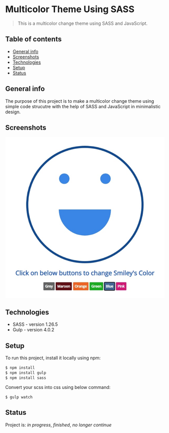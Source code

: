 # Multicolor Theme Using SASS
> This is a multicolor change theme using SASS and JavaScript.

## Table of contents
* [General info](#general-info)
* [Screenshots](#screenshots)
* [Technologies](#technologies)
* [Setup](#setup)
* [Status](#status)

## General info
The purpose of this project is to make a multicolor change theme using simple code strucutre with the help of SASS and JavaScript in minimalistic design.

## Screenshots
![Example screenshot](./images/smiley.jpg)

## Technologies
* SASS - version 1.26.5
* Gulp - version 4.0.2

## Setup
To run this project, install it locally using npm:
```
$ npm install
$ npm install gulp
$ npm install sass
```
Convert your scss into css using below command:
```
$ gulp watch
```

## Status
Project is: _in progress_, _finished_, _no longer continue_ 